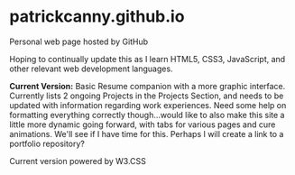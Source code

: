 # patrickcanny.github.io
Personal web page hosted by GitHub

Hoping to continually update this as I learn HTML5, CSS3, JavaScript, and other relevant web development languages.

<b>Current Version:</b> Basic Resume companion with a more graphic interface. Currently lists 2 ongoing Projects in the Projects Section, and needs to be updated with information regarding work experiences. Need some help on formatting everything correctly though...would like to also make this site a little more dynamic going forward, with tabs for various pages and cure animations. We'll see if I have time for this. Perhaps I will create a link to a portfolio repository?  

Current version powered by W3.CSS
